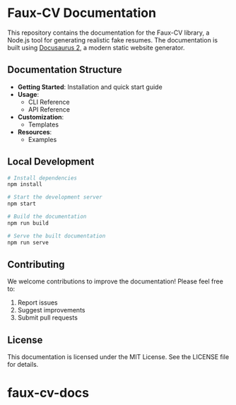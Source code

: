 # Faux-CV Documentation

This repository contains the documentation for the Faux-CV library, a Node.js tool for generating realistic fake resumes. The documentation is built using [Docusaurus 2](https://docusaurus.io/), a modern static website generator.

## Documentation Structure

- **Getting Started**: Installation and quick start guide
- **Usage**:
  - CLI Reference
  - API Reference
- **Customization**:
  - Templates
- **Resources**:
  - Examples

## Local Development

```bash
# Install dependencies
npm install

# Start the development server
npm start

# Build the documentation
npm run build

# Serve the built documentation
npm run serve
```

## Contributing

We welcome contributions to improve the documentation! Please feel free to:

1. Report issues
2. Suggest improvements
3. Submit pull requests

## License

This documentation is licensed under the MIT License. See the LICENSE file for details.
# faux-cv-docs
